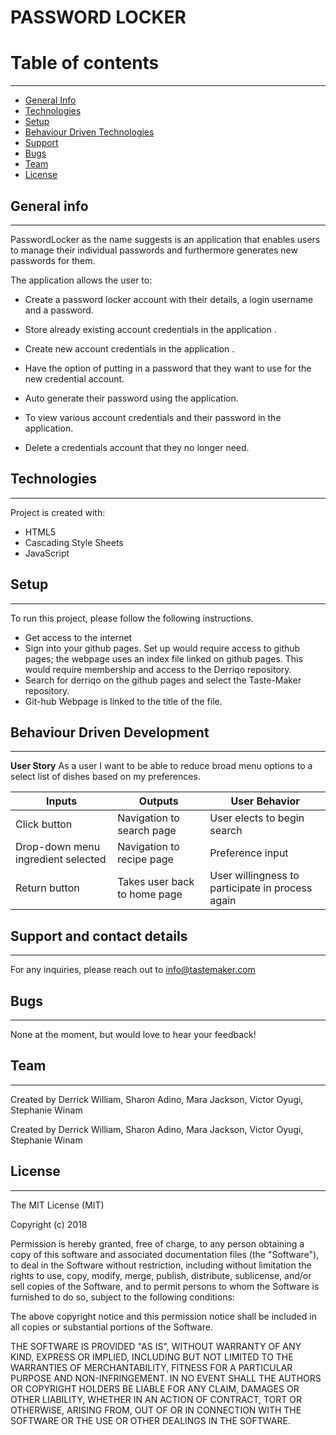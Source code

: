 # PASSWORD LOCKER


# Table of contents
***
* [General Info](#General-Info)
* [Technologies](#Technologies)
* [Setup](#Setup)
* [Behaviour Driven Technologies](#Behaviour-Driven-Technologies)
* [Support](#Support)
* [Bugs](#Bugs)
* [Team](#Team)
* [License](#License)

## General info
---
PasswordLocker as the name suggests is an application that enables users to manage their individual passwords and furthermore generates new passwords for them.

The application allows the user to:

* Create a password locker account with their details, a login username and a password.

* Store already existing account credentials in the application .

* Create new account credentials in the application .

* Have the option of putting in a password that they want to use for the new credential account.

* Auto generate their password using the application.

* To view various account credentials and their password in the application.

* Delete a credentials account that they no longer need.


## Technologies
---
Project is created with:
* HTML5
* Cascading Style Sheets
* JavaScript

## Setup
---
To run this project, please follow the following instructions.
-   Get access to the internet
-   Sign into your github pages. Set up would require access to github pages; the webpage uses an index file linked on github pages. This would require membership and access to the Derriqo repository.
-   Search for derriqo on the github pages and select the Taste-Maker repository.
-   Git-hub Webpage is linked to the title of the file.

## Behaviour Driven Development
---

**User Story**
As a user I want to be able to reduce broad menu options to a select list of dishes based on my preferences.

| Inputs|Outputs|User Behavior|
|-------|-------|-------------|
| Click button    |  Navigation to search page | User elects to begin search |
| Drop-down menu ingredient selected | Navigation to recipe page | Preference input |
| Return button         |   Takes user back to home page| User willingness to participate in process again|



## Support and contact details
---
For any inquiries, please reach out to info@tastemaker.com

## Bugs
---
None at the moment, but would love to hear your feedback!

## Team
---

Created by Derrick William, Sharon Adino, Mara Jackson, Victor Oyugi, Stephanie Winam

Created by Derrick William, Sharon Adino, Mara Jackson, Victor Oyugi, Stephanie Winam

## License
---
The MIT License (MIT)

Copyright (c) 2018

Permission is hereby granted, free of charge, to any person obtaining a copy
of this software and associated documentation files (the "Software"), to deal
in the Software without restriction, including without limitation the rights
to use, copy, modify, merge, publish, distribute, sublicense, and/or sell
copies of the Software, and to permit persons to whom the Software is
furnished to do so, subject to the following conditions:

The above copyright notice and this permission notice shall be included in all
copies or substantial portions of the Software.

THE SOFTWARE IS PROVIDED "AS IS", WITHOUT WARRANTY OF ANY KIND, EXPRESS OR
IMPLIED, INCLUDING BUT NOT LIMITED TO THE WARRANTIES OF MERCHANTABILITY,
FITNESS FOR A PARTICULAR PURPOSE AND NON-INFRINGEMENT. IN NO EVENT SHALL THE
AUTHORS OR COPYRIGHT HOLDERS BE LIABLE FOR ANY CLAIM, DAMAGES OR OTHER
LIABILITY, WHETHER IN AN ACTION OF CONTRACT, TORT OR OTHERWISE, ARISING FROM,
OUT OF OR IN CONNECTION WITH THE SOFTWARE OR THE USE OR OTHER DEALINGS IN THE
SOFTWARE.
